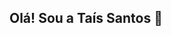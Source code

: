 ## Olá! Sou a Taís Santos 👋

<!--
**tais-santos-silva/tais-santos-silva** is a ✨ _special_ ✨ repository because its `README.md` (this file) appears on your GitHub profile.

- 🐞 Sou Analista de Qualidade de Software
- 🌱 Estou estudanddo Automação com playwright e Detox
- 👯 Trabalho na Conexa Saúde
- Atuo na garantia da qualidade de software por meio de testes funcionais, automatizados e de performance, utilizando ferramentas como Cypress. Tenho experiência na criação de cenários de teste, coleta de requisitos, análise de bugs, automação e entre outros, aplicando princípios de qualidade.
